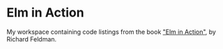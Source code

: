# Elm in Action

My workspace containing code listings from the book ["Elm in
Action"](https://www.manning.com/books/elm-in-action), by Richard Feldman.
